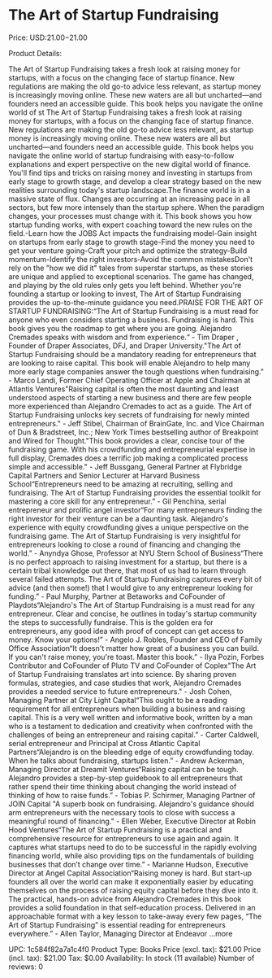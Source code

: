 # The Art of Startup Fundraising

Price: USD:$21.00-$21.00

Product Details:

The Art of Startup Fundraising takes a fresh look at raising money for startups, with a focus on the changing face of startup finance. New regulations are making the old go-to advice less relevant, as startup money is increasingly moving online. These new waters are all but uncharted—and founders need an accessible guide. This book helps you navigate the online world of st The Art of Startup Fundraising takes a fresh look at raising money for startups, with a focus on the changing face of startup finance. New regulations are making the old go-to advice less relevant, as startup money is increasingly moving online. These new waters are all but uncharted—and founders need an accessible guide. This book helps you navigate the online world of startup fundraising with easy-to-follow explanations and expert perspective on the new digital world of finance. You'll find tips and tricks on raising money and investing in startups from early stage to growth stage, and develop a clear strategy based on the new realities surrounding today's startup landscape.The finance world is in a massive state of flux. Changes are occurring at an increasing pace in all sectors, but few more intensely than the startup sphere. When the paradigm changes, your processes must change with it. This book shows you how startup funding works, with expert coaching toward the new rules on the field.-Learn how the JOBS Act impacts the fundraising model-Gain insight on startups from early stage to growth stage-Find the money you need to get your venture going-Craft your pitch and optimize the strategy-Build momentum-Identify the right investors-Avoid the common mistakesDon't rely on the "how we did it" tales from superstar startups, as these stories are unique and applied to exceptional scenarios. The game has changed, and playing by the old rules only gets you left behind. Whether you're founding a startup or looking to invest, The Art of Startup Fundraising provides the up-to-the-minute guidance you need.PRAISE FOR THE ART OF STARTUP FUNDRAISING:“The Art of Startup Fundraising is a must read for anyone who even considers starting a business. Fundraising is hard. This book gives you the roadmap to get where you are going. Alejandro Cremades speaks with wisdom and from experience.“ - Tim Draper , Founder of Draper Associates, DFJ, and Draper University."The Art of Startup Fundraising should be a mandatory reading for entrepreneurs that are looking to raise capital. This book will enable Alejandro to help many more early stage companies answer the tough questions when fundraising." - Marco Landi, Former Chief Operating Officer at Apple and Chairman at Atlantis Ventures"Raising capital is often the most daunting and least understood aspects of starting a new business and there are few people more experienced than Alejandro Cremades to act as a guide. The Art of Startup Fundraising unlocks key secrets of fundraising for newly minted entrepreneurs." - Jeff Stibel, Chairman of BrainGate, Inc. and Vice Chairman of Dun & Bradstreet, Inc.; New York Times bestselling author of Breakpoint and Wired for Thought."This book provides a clear, concise tour of the fundraising game. With his crowdfunding and entrepreneurial expertise in full display, Cremades does a terrific job making a complicated process simple and accessible." - Jeff Bussgang, General Partner at Flybridge Capital Partners and Senior Lecturer at Harvard Business School“Entrepreneurs need to be amazing at recruiting, selling and fundraising. The Art of Startup Fundraising provides the essential toolkit for mastering a core skill for any entrepreneur.” - Gil Penchina, serial entrepreneur and prolific angel investor“For many entrepreneurs finding the right investor for their venture can be a daunting task. Alejandro's experience with equity crowdfunding gives a unique perspective on the fundraising game. The Art of Startup Fundraising is very insightful for entrepreneurs looking to close a round of financing and changing the world.” - Anyndya Ghose, Professor at NYU Stern School of Business“There is no perfect approach to raising investment for a startup, but there is a certain tribal knowledge out there, that most of us had to learn through several failed attempts. The Art of Startup Fundraising captures every bit of advice (and then some!) that I would give to any entrepreneur looking for funding.” - Paul Murphy, Partner at Betaworks and CoFounder of Playdots“Alejandro's The Art of Startup Fundraising is a must read for any entrepreneur. Clear and concise, he outlines in today's startup community the steps to successfully fundraise. This is the golden era for entrepreneurs, any good idea with proof of concept can get access to money. Know your options!” - Angelo J. Robles, Founder and CEO of Family Office Association“It doesn't matter how great of a business you can build. If you can't raise money, you're toast. Master this book.” - Ilya Pozin, Forbes Contributor and CoFounder of Pluto TV and CoFounder of Coplex"The Art of Startup Fundraising translates art into science. By sharing proven formulas, strategies, and case studies that work, Alejandro Cremades provides a needed service to future entrepreneurs." - Josh Cohen, Managing Partner at City Light Capital“This ought to be a reading requirement for all entrepreneurs when building a business and raising capital. This is a very well written and informative book, written by a man who is a testament to dedication and creativity when confronted with the challenges of being an entrepreneur and raising capital.” - Carter Caldwell, serial entrepreneur and Principal at Cross Atlantic Capital Partners“Alejandro is on the bleeding edge of equity crowdfunding today. When he talks about fundraising, startups listen.” - Andrew Ackerman, Managing Director at Dreamit Ventures“Raising capital can be tough. Alejandro provides a step-by-step guidebook to all entrepreneurs that rather spend their time thinking about changing the world instead of thinking of how to raise funds.” - Tobias P. Schirmer, Managing Partner of JOIN Capital "A superb book on fundraising. Alejandro's guidance should arm entrepreneurs with the necessary tools to close with success a meaningful round of financing." - Ellen Weber, Executive Director at Robin Hood Ventures“The Art of Startup Fundraising is a practical and comprehensive resource for entrepreneurs to use again and again. It captures what startups need to do to be successful in the rapidly evolving financing world, while also providing tips on the fundamentals of building businesses that don’t change over time.” - Marianne Hudson, Executive Director at Angel Capital Association“Raising money is hard. But start-up founders all over the world can make it exponentially easier by educating themselves on the process of raising equity capital before they dive into it. The practical, hands-on advice from Alejandro Cremades in this book provides a solid foundation in that self-education process. Delivered in an approachable format with a key lesson to take-away every few pages, “The Art of Startup Fundraising” is essential reading for entrepreneurs everywhere.” - Allen Taylor, Managing Director at Endeavor ...more

UPC: 1c584f82a7a1c4f0
Product Type: Books
Price (excl. tax): $21.00
Price (incl. tax): $21.00
Tax: $0.00
Availability: In stock (11 available)
Number of reviews: 0